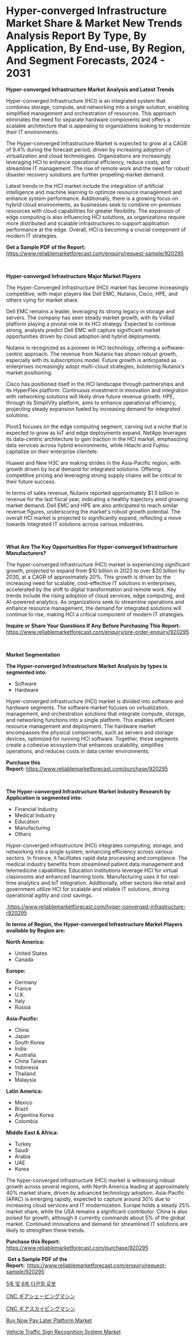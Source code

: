 <p><h1>Hyper-converged Infrastructure Market Share & Market New Trends Analysis Report By Type, By Application, By End-use, By Region, And Segment Forecasts, 2024 - 2031</h1></p><p><strong>Hyper-converged Infrastructure Market Analysis and Latest Trends</strong></p>
<p><p>Hyper-converged Infrastructure (HCI) is an integrated system that combines storage, compute, and networking into a single solution, enabling simplified management and orchestration of resources. This approach eliminates the need for separate hardware components and offers a scalable architecture that is appealing to organizations looking to modernize their IT environments.</p><p>The Hyper-converged Infrastructure Market is expected to grow at a CAGR of 9.4% during the forecast period, driven by increasing adoption of virtualization and cloud technologies. Organizations are increasingly leveraging HCI to enhance operational efficiency, reduce costs, and streamline IT management. The rise of remote work and the need for robust disaster recovery solutions are further propelling market demand.</p><p>Latest trends in the HCI market include the integration of artificial intelligence and machine learning to optimize resource management and enhance system performance. Additionally, there is a growing focus on hybrid cloud environments, as businesses seek to combine on-premises resources with cloud capabilities for greater flexibility. The expansion of edge computing is also influencing HCI solutions, as organizations require more distributed and scalable infrastructures to support application performance at the edge. Overall, HCI is becoming a crucial component of modern IT strategies.</p></p>
<p><strong>Get a Sample PDF of the Report:&nbsp;</strong> <a href="https://www.reliablemarketforecast.com/enquiry/request-sample/920295">https://www.reliablemarketforecast.com/enquiry/request-sample/920295</a></p>
<p>&nbsp;</p>
<p><strong>Hyper-converged Infrastructure Major Market Players</strong></p>
<p><p>The Hyper-Converged Infrastructure (HCI) market has become increasingly competitive, with major players like Dell EMC, Nutanix, Cisco, HPE, and others vying for market share. </p><p>Dell EMC remains a leader, leveraging its strong legacy in storage and servers. The company has seen steady market growth, with its VxRail platform playing a pivotal role in its HCI strategy. Expected to continue strong, analysts predict Dell EMC will capture significant market opportunities driven by cloud adoption and hybrid deployments.</p><p>Nutanix is recognized as a pioneer in HCI technology, offering a software-centric approach. The revenue from Nutanix has shown robust growth, especially with its subscriptions model. Future growth is anticipated as enterprises increasingly adopt multi-cloud strategies, bolstering Nutanix’s market positioning.</p><p>Cisco has positioned itself in the HCI landscape through partnerships and its HyperFlex platform. Continuous investment in innovation and integration with networking solutions will likely drive future revenue growth. HPE, through its SimpliVity platform, aims to enhance operational efficiency, projecting steady expansion fueled by increasing demand for integrated solutions.</p><p>Pivot3 focuses on the edge computing segment, carving out a niche that is expected to grow as IoT and edge deployments expand. NetApp leverages its data-centric architecture to gain traction in the HCI market, emphasizing data services across hybrid environments, while Hitachi and Fujitsu capitalize on their enterprise clientele.</p><p>Huawei and New H3C are making strides in the Asia-Pacific region, with growth driven by local demand for integrated solutions. Offering competitive pricing and leveraging strong supply chains will be critical to their future success.</p><p>In terms of sales revenue, Nutanix reported approximately $1.5 billion in revenue for the last fiscal year, indicating a healthy trajectory amid growing market demand. Dell EMC and HPE are also anticipated to reach similar revenue figures, underscoring the market's robust growth potential. The overall HCI market is projected to significantly expand, reflecting a move towards integrated IT solutions across various industries.</p></p>
<p>&nbsp;</p>
<p><strong>What Are The Key Opportunities For Hyper-converged Infrastructure Manufacturers?</strong></p>
<p><p>The hyper-converged infrastructure (HCI) market is experiencing significant growth, projected to expand from $10 billion in 2023 to over $30 billion by 2030, at a CAGR of approximately 20%. This growth is driven by the increasing need for scalable, cost-effective IT solutions in enterprises, accelerated by the shift to digital transformation and remote work. Key trends include the rising adoption of cloud services, edge computing, and AI-powered analytics. As organizations seek to streamline operations and enhance resource management, the demand for integrated solutions will continue to rise, making HCI a critical component of modern IT strategies.</p></p>
<p><strong>Inquire or Share Your Questions If Any Before Purchasing This Report:</strong> <a href="https://www.reliablemarketforecast.com/enquiry/pre-order-enquiry/920295">https://www.reliablemarketforecast.com/enquiry/pre-order-enquiry/920295</a></p>
<p>&nbsp;</p>
<p><strong>Market Segmentation</strong></p>
<p><strong>The Hyper-converged Infrastructure Market Analysis by types is segmented into:</strong></p>
<p><ul><li>Software</li><li>Hardware</li></ul></p>
<p><p>Hyper-converged infrastructure (HCI) market is divided into software and hardware segments. The software market focuses on virtualization, management, and orchestration solutions that integrate compute, storage, and networking functions into a single platform. This enables efficient resource management and deployment. The hardware market encompasses the physical components, such as servers and storage devices, optimized for running HCI software. Together, these segments create a cohesive ecosystem that enhances scalability, simplifies operations, and reduces costs in data center environments.</p></p>
<p><strong>Purchase this Report:&nbsp;</strong><a href="https://www.reliablemarketforecast.com/purchase/920295">https://www.reliablemarketforecast.com/purchase/920295</a></p>
<p>&nbsp;</p>
<p><strong>The Hyper-converged Infrastructure Market Industry Research by Application is segmented into:</strong></p>
<p><ul><li>Financial Industry</li><li>Medical Industry</li><li>Education</li><li>Manufacturing</li><li>Others</li></ul></p>
<p><p>Hyper-converged infrastructure (HCI) integrates computing, storage, and networking into a single system, enhancing efficiency across various sectors. In finance, it facilitates rapid data processing and compliance. The medical industry benefits from streamlined patient data management and telemedicine capabilities. Education institutions leverage HCI for virtual classrooms and enhanced learning tools. Manufacturing uses it for real-time analytics and IoT integration. Additionally, other sectors like retail and government utilize HCI for scalable and reliable IT solutions, driving operational agility and cost savings.</p></p>
<p><a href="https://www.reliablemarketforecast.com/hyper-converged-infrastructure-r920295">&nbsp;https://www.reliablemarketforecast.com/hyper-converged-infrastructure-r920295</a></p>
<p><strong>In terms of Region, the Hyper-converged Infrastructure Market Players available by Region are:</strong></p>
<p>
    <p> <strong> North America: </strong>
        <ul>
            <li>United States</li>
            <li>Canada</li>
        </ul>
        </p> 
    <p> <strong> Europe: </strong>
        <ul>
            <li>Germany</li>
            <li>France</li>
            <li>U.K.</li>
            <li>Italy</li>
            <li>Russia</li>
        </ul>
        </p> 
    <p> <strong> Asia-Pacific: </strong>
        <ul>
            <li>China</li>
            <li>Japan</li>
            <li>South Korea</li>
            <li>India</li>
            <li>Australia</li>
            <li>China Taiwan</li>
            <li>Indonesia</li>
            <li>Thailand</li>
            <li>Malaysia</li>
        </ul>
        </p> 
    <p> <strong> Latin America: </strong>
        <ul>
            <li>Mexico</li>
            <li>Brazil</li>
            <li>Argentina Korea</li>
            <li>Colombia</li>
        </ul>
        </p> 
    <p> <strong> Middle East & Africa: </strong>
        <ul>
            <li>Turkey</li>
            <li>Saudi</li>
            <li>Arabia</li>
            <li>UAE</li>
            <li>Korea</li>
        </ul>
    </p>
    </p>
<p><p>The hyper-converged infrastructure (HCI) market is witnessing robust growth across several regions, with North America leading at approximately 40% market share, driven by advanced technology adoption. Asia-Pacific (APAC) is emerging rapidly, expected to capture around 30% due to increasing cloud services and IT modernization. Europe holds a steady 25% market share, while the USA remains a significant contributor. China is also poised for growth, although it currently commands about 5% of the global market. Continued innovations and demand for streamlined IT solutions are likely to strengthen these trends.</p></p>
<p><strong>Purchase this Report: </strong><a href="https://www.reliablemarketforecast.com/purchase/920295">https://www.reliablemarketforecast.com/purchase/920295</a></p>
<p>&nbsp;<strong>Get a Sample PDF of the Report:&nbsp;&nbsp;</strong><a href="https://www.reliablemarketforecast.com/enquiry/request-sample/920295">https://www.reliablemarketforecast.com/enquiry/request-sample/920295</a></p>
<p><strong></strong></p>
<p><p><a href="https://medium.com/@alex_holland_/5-axis-and-6-axis-articulated-robot-market-%EC%9D%98-%EA%B8%80%EB%A1%9C%EB%B2%8C-%EC%8B%9C%EC%9E%A5-%EA%B0%9C%EC%9A%94%EB%8A%94-%EC%A0%84-%EC%84%B8%EA%B3%84-%EB%B0%8F-%EC%A3%BC%EC%9A%94-%EC%8B%9C%EC%9E%A5%EC%9D%98-%EC%82%B0%EC%97%85%EC%97%90-%EC%98%81%ED%96%A5%EC%9D%84-%EB%AF%B8%EC%B9%98%EB%8A%94-%EC%A3%BC%EC%9A%94-%ED%8A%B8%EB%A0%8C%EB%93%9C%EC%97%90-%EB%8C%80%ED%95%9C-%EB%8F%85%ED%8A%B9%ED%95%9C-1b49013072cc">5축 및 6축 다관절 로봇</a></p><p><a href="https://medium.com/@terisa30p/%E3%82%B0%E3%83%AD%E3%83%BC%E3%83%90%E3%83%ABcnc%E3%82%AE%E3%82%A2%E3%82%B7%E3%82%A7%E3%83%BC%E3%83%93%E3%83%B3%E3%82%B0%E3%83%9E%E3%82%B7%E3%83%B3%E5%B8%82%E5%A0%B4%E5%88%86%E6%9E%90-%E4%B8%BB%E8%A6%81%E5%B8%82%E5%A0%B4%E5%8B%95%E5%90%91%E3%81%A8%E5%B0%86%E6%9D%A5%E3%81%AE%E4%BA%88%E6%B8%AC-2024%E5%B9%B4-2031%E5%B9%B4-15970acc408a">CNC ギアシェービングマシン</a></p><p><a href="https://medium.com/@terisa30p/cnc-gear-skiving-machines-market-%E3%81%AE%E3%82%B0%E3%83%AD%E3%83%BC%E3%83%90%E3%83%AB%E5%B8%82%E5%A0%B4%E6%A6%82%E8%A6%81%E3%81%AF-%E4%B8%96%E7%95%8C%E3%81%8A%E3%82%88%E3%81%B3%E4%B8%BB%E8%A6%81%E5%B8%82%E5%A0%B4%E3%81%AB%E3%81%8A%E3%81%91%E3%82%8B%E6%A5%AD%E7%95%8C%E3%81%AB%E5%BD%B1%E9%9F%BF%E3%82%92%E4%B8%8E%E3%81%88%E3%82%8B%E4%B8%BB%E8%A6%81%E3%81%AA%E3%83%88%E3%83%AC%E3%83%B3%E3%83%89%E3%81%AB%E3%81%A4%E3%81%84%E3%81%A6-%E7%8B%AC%E8%87%AA%E3%81%AE%E8%A6%96%E7%82%B9%E3%82%92%E6%8F%90%E4%BE%9B%E3%81%97%E3%81%BE%E3%81%99-418a12eda5d6">CNC ギアスカイビングマシン</a></p><p><a href="https://github.com/CliffMedina6/Market-Research-Report-List-6/blob/main/buy-now-pay-later-platform-market.md">Buy Now Pay Later Platform Market</a></p><p><a href="https://issuu.com/reportprime-2/docs/vehicle-traffic-sign-recognition-sy_9b561448aaab3b">Vehicle Traffic Sign Recognition System Market</a></p></p>
